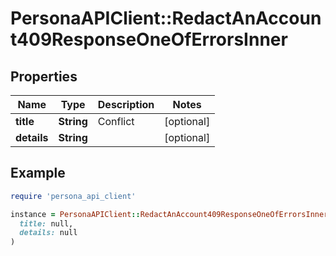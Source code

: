 # PersonaAPIClient::RedactAnAccount409ResponseOneOfErrorsInner

## Properties

| Name | Type | Description | Notes |
| ---- | ---- | ----------- | ----- |
| **title** | **String** | Conflict | [optional] |
| **details** | **String** |  | [optional] |

## Example

```ruby
require 'persona_api_client'

instance = PersonaAPIClient::RedactAnAccount409ResponseOneOfErrorsInner.new(
  title: null,
  details: null
)
```

